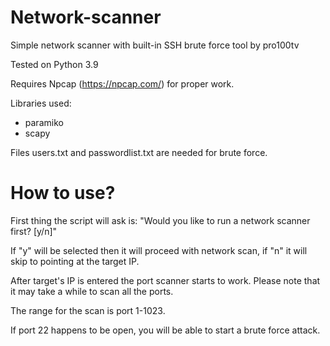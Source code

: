 # **Network-scanner**
Simple network scanner with built-in SSH brute force tool by pro100tv

Tested on Python 3.9

Requires Npcap (https://npcap.com/) for proper work.

Libraries used:
- paramiko
- scapy

Files users.txt and passwordlist.txt are needed for brute force.

# **How to use?**

First thing the script will ask is: "Would you like to run a network scanner first? [y/n]"

If "y" will be selected then it will proceed with network scan, if "n" it will skip to pointing at the target IP.

After target's  IP is entered the port scanner starts to work. Please note that it may take a while to scan all the ports.

The range for the scan is port 1-1023.

If port 22 happens to be open, you will be able to start a brute force attack.
